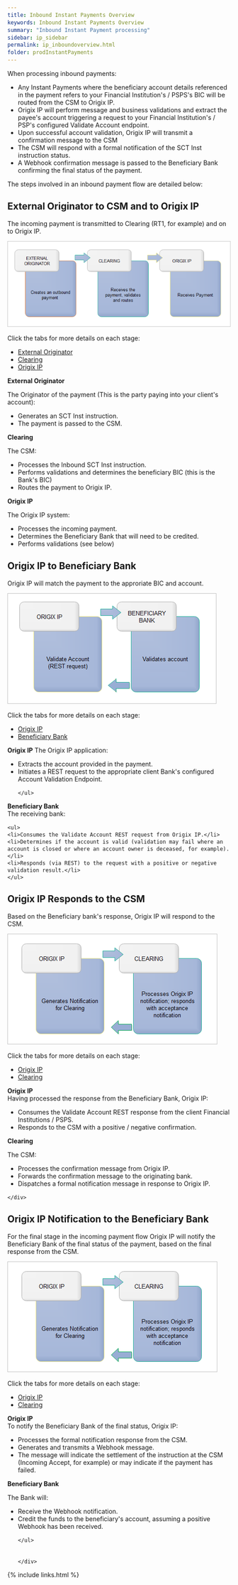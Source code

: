 ```yaml
---
title: Inbound Instant Payments Overview
keywords: Inbound Instant Payments Overview
summary: "Inbound Instant Payment processing"
sidebar: ip_sidebar
permalink: ip_inboundoverview.html
folder: prodInstantPayments
---
```


When processing inbound payments:

* Any Instant Payments where the beneficiary account details referenced in the payment refers to your Financial Institution's / PSPS's BIC will be routed from the CSM to Origix IP.
* Origix IP will perform message and business validations and extract the payee's account triggering a request to your Financial Institution's / PSP's configured Validate Account endpoint.
* Upon successful account validation, Origix IP will transmit a confirmation message to the CSM
* The CSM will respond with a formal notification of the SCT Inst instruction status.
* A Webhook confirmation message is passed to the Beneficiary Bank confirming the final status of the payment.

The steps involved in an inbound payment flow are detailed below:

## External Originator to CSM and to Origix IP

The incoming payment is transmitted to Clearing (RT1, for example) and on to Origix IP.

<img src = "images/sipFlowIn1.png">

Click the tabs for more details on each stage:

<ul id="profileTabs" class="nav nav-tabs">
    <li class="active">
        <a href="#ExtOriginator" data-toggle="tab">External Originator</a></li>
    <li><a href="#Clearing" data-toggle="tab">Clearing</a></li>
    <li><a href="#OrigixIP" data-toggle="tab">Origix IP</a></li>
</ul>
  <div class="tab-content">
<div role="tabpanel" class="tab-pane active" id="ExtOriginator">
    <b>External Originator</b>
<p>The Originator of the payment (This is the party paying into your client's account):</p>
<ul>
<li>Generates an SCT Inst instruction.</li>
<li>The payment is passed to the CSM.</li>
</ul>
</div>

<div role="tabpanel" class="tab-pane" id="Clearing">
    <b>Clearing</b>
    <p>The CSM:</p>
    <ul>
    <li>Processes the Inbound SCT Inst instruction.</li> 
    <li>Performs validations and determines the beneficiary BIC (this is the Bank's BIC)</li>
    <li>Routes the payment to Origix IP.</li>
    </ul>
    </div>

<div role="tabpanel" class="tab-pane" id="OrigixIP">
    <b>Origix IP</b>
    <p>The Origix IP system:</p>
    <ul>
    <li>Processes the incoming payment.</li>
    <li>Determines the Beneficiary Bank that will need to be credited.</li>
    <li>Performs validations (see below) </li>
    </ul>
</div>
</div>

## Origix IP to Beneficiary Bank

Origix IP will match the payment to the approriate BIC and account.

<img src="images/sipFlowIn2.png">

Click the tabs for more details on each stage:

<ul id="profileTabs" class="nav nav-tabs">
    <li class="active">
        <a href="#OrigixIP2" data-toggle="tab">Origix IP</a></li>   
    <li><a href="#BeneBank" data-toggle="tab">Beneficiary Bank</a></li>
</ul>
  <div class="tab-content">
<div role="tabpanel" class="tab-pane active" id="OrigixIP2">
    <b>Origix IP</b>
   The Origix IP application:
    <ul>
    <li>Extracts the account provided in the payment.</li> 
    <li>Initiates a REST request to the appropriate client Bank's configured Account Validation Endpoint.</li>
    
    </ul>
</div>

<div role="tabpanel" class="tab-pane" id="BeneBank">
    <b>Beneficiary Bank</b>
    <br/>The receiving bank:
    
    <ul>
    <li>Consumes the Validate Account REST request from Origix IP.</li>
    <li>Determines if the account is valid (validation may fail where an account is closed or where an account owner is deceased, for example).</li>
    <li>Responds (via REST) to the request with a positive or negative validation result.</li>
    </ul>
</div>
</div>

## Origix IP Responds to the CSM

Based on the Beneficiary bank's response, Origix IP will respond to the CSM.


<img src="images/sipFlowIn3.png">

Click the tabs for more details on each stage:

<ul id="profileTabs" class="nav nav-tabs">
    <li class="active">
        <a href="#OrigixIP3" data-toggle="tab">Origix IP</a></li>
    <li><a href="#Clearing2" data-toggle="tab">Clearing</a></li>
    
</ul>
  <div class="tab-content">
<div role="tabpanel" class="tab-pane active" id="OrigixIP3">
    <b>Origix IP</b>
    <br/>Having processed the response from the Beneficiary Bank, Origix IP:
    <ul>
    <li>Consumes the Validate Account REST response from the client Financial Institutions / PSPS.</li> 
    <li>Responds to the CSM with a positive / negative confirmation.</li>     
    </ul>
</div>

<div role="tabpanel" class="tab-pane" id="Clearing2">
    <b>Clearing</b>
    <p>The CSM:</p>
    <ul>
    <li>Processes the confirmation message from Origix IP.</li>
    <li>Forwards the confirmation message to the originating bank.</li>    
    <li>Dispatches a formal notification message in response to Origix IP.</li>
    </ul>
    
    
    </div>


</div>

## Origix IP Notification to the Beneficiary Bank

For the final stage in the incoming payment flow Origix IP will notify the Beneficiary Bank of the final status of the payment, based on the final response from the CSM.


<img src="images/sipFlowIn3.png">

Click the tabs for more details on each stage:

<ul id="profileTabs" class="nav nav-tabs">
    <li class="active">
        <a href="#OrigixIP4" data-toggle="tab">Origix IP</a></li>
    <li><a href="#BeneBank4" data-toggle="tab">Clearing</a></li>
    
</ul>
  <div class="tab-content">
<div role="tabpanel" class="tab-pane active" id="OrigixIP4">
    <b>Origix IP</b>
    <br/>To notify the Beneficiary Bank of the final status, Origix IP:
    <ul>
    <li>Processes the formal notification response from the CSM.</li> 
    <li>Generates and transmits a Webhook message.</li> 
    <li>The message will indicate the settlement of the instruction at the CSM (Incoming Accept, for example) or may indicate if the payment has failed. </li>     
    </ul>
</div>

<div role="tabpanel" class="tab-pane" id="BeneBank4">
    <b>Beneficiary Bank</b>
    <p>The Bank will:</p>
    <ul>
    <li>Receive the Webhook notification.</li>
    <li>Credit the funds to the beneficiary's account, assuming a positive Webhook has been received.</li>    
    
    </ul>
    
    
    </div>


</div>



{% include links.html %}
